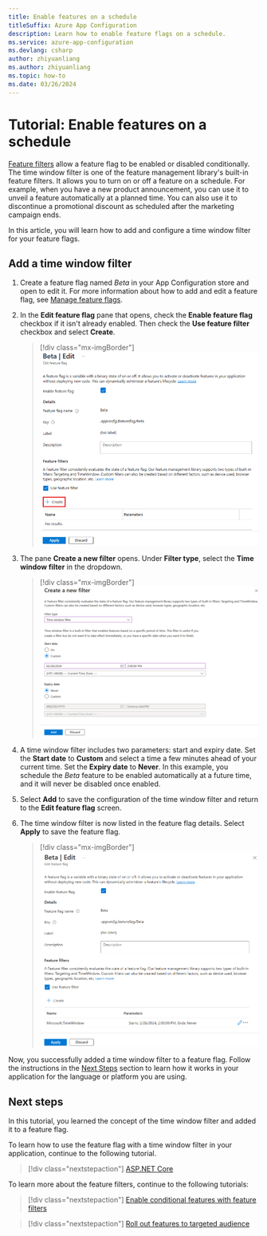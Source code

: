 ```yaml
---
title: Enable features on a schedule
titleSuffix: Azure App Configuration
description: Learn how to enable feature flags on a schedule.
ms.service: azure-app-configuration
ms.devlang: csharp
author: zhiyuanliang
ms.author: zhiyuanliang
ms.topic: how-to
ms.date: 03/26/2024
---
```


# Tutorial: Enable features on a schedule

[Feature filters](./howto-feature-filters.md#what-is-a-feature-filter) allow a feature flag to be enabled or disabled conditionally. The time window filter is one of the feature management library's built-in feature filters. It allows you to turn on or off a feature on a schedule. For example, when you have a new product announcement, you can use it to unveil a feature automatically at a planned time. You can also use it to discontinue a promotional discount as scheduled after the marketing campaign ends.

In this article, you will learn how to add and configure a time window filter for your feature flags.

## Add a time window filter

1. Create a feature flag named *Beta* in your App Configuration store and open to edit it. For more information about how to add and edit a feature flag, see [Manage feature flags](./manage-feature-flags.md).

1. In the **Edit feature flag** pane that opens, check the **Enable feature flag** checkbox if it isn't already enabled. Then check the **Use feature filter** checkbox and select **Create**.

    > [!div class="mx-imgBorder"]
    > ![Screenshot of the Azure portal, filling out the form 'Edit feature flag'.](./media/feature-filters/edit-a-feature-flag.png)

1. The pane **Create a new filter** opens. Under **Filter type**, select the **Time window filter** in the dropdown.

    > [!div class="mx-imgBorder"]
    > ![Screenshot of the Azure portal, creating a new time window filter.](./media/feature-filters/add-timewindow-filter.png)

1. A time window filter includes two parameters: start and expiry date. Set the **Start date** to **Custom** and select a time a few minutes ahead of your current time. Set the **Expiry date** to **Never**. In this example, you schedule the *Beta* feature to be enabled automatically at a future time, and it will never be disabled once enabled.

1. Select **Add** to save the configuration of the time window filter and return to the **Edit feature flag** screen.

1. The time window filter is now listed in the feature flag details. Select **Apply** to save the feature flag.

    > [!div class="mx-imgBorder"]
    > ![Screenshot of the Azure portal, applying new time window filter.](./media/feature-filters/feature-flag-edit-apply-timewindow-filter.png)

Now, you successfully added a time window filter to a feature flag. Follow the instructions in the [Next Steps](#next-steps) section to learn how it works in your application for the language or platform you are using.

## Next steps

In this tutorial, you learned the concept of the time window filter and added it to a feature flag.

To learn how to use the feature flag with a time window filter in your application, continue to the following tutorial.

> [!div class="nextstepaction"]
> [ASP.NET Core](./howto-timewindow-filter-aspnet-core.md)

To learn more about the feature filters, continue to the following tutorials:

> [!div class="nextstepaction"]
> [Enable conditional features with feature filters](./howto-feature-filters.md)

> [!div class="nextstepaction"]
> [Roll out features to targeted audience](./howto-targetingfilter.md)